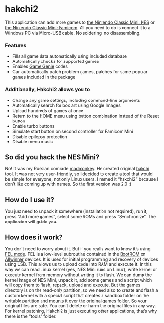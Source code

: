 # hakchi2

This application can add more games to [the Nintendo Classic Mini: NES](https://www.nintendo.co.uk/Misc-/Nintendo-Classic-Mini-Nintendo-Entertainment-System/Nintendo-Classic-Mini-Nintendo-Entertainment-System-1124287.html) or [the Nintendo Classic Mini: Famicom](https://www.nintendo.co.jp/clv). All you need to do is connect it to a Windows PC via Micro-USB cable. No soldering, no disassembling.

### Features
* Fills all game data automatically using included database
* Automatically checks for supported games
* Enables [Game Genie](https://en.wikipedia.org/wiki/Game_Genie) codes
* Can automatically patch problem games, patches for some popular games included in the package

### Additionally, Hakchi2 allows you to
* Change any game settings, including command-line arguments
* Automatically search for box art using Google Images
* Upload hundreds of games at once
* Return to the HOME menu using button combination instead of the Reset button
* Enable turbo buttons
* Simulate start button on second controller for Famicom Mini
* Disable epilepsy protection
* Disable menu music

## So did you hack the NES Mini?
No! It was my Russian сomrade [madmonkey](https://github.com/madmonkey1907). He created original [hakchi](https://github.com/madmonkey1907/hakchi) tool. It was not very user-friendly, so I decided to create a tool that would be simple for everyone, not only Linux users. I named it “hakchi2” because I don’t like coming up with names. So the first version was 2.0 :)

## How do I use it?
You just need to unpack it somewhere (installation not required), run it, press “Add more games”, select some ROMs and press “Synchronize”. The application will guide you.

## How does it work?
You don’t need to worry about it. But if you really want to know it’s using [FEL mode](http://linux-sunxi.org/FEL). FEL is a low-level subroutine contained in the [BootROM](http://linux-sunxi.org/BROM) on [Allwinner](https://en.wikipedia.org/wiki/Allwinner_Technology) devices. It is used for initial programming and recovery of devices using USB. This allows us to upload code into RAM and execute it. In this way we can read Linux kernel (yes, NES Mini runs on Linux), write kernel or execute kernel from memory without writing it to flash. We can dump the kernel image of NES Mini, unpack it, add some games and a script which will copy them to flash, repack, upload and execute.
But the games directory is on the read-only partition, so we need also to create and flash a custom kernel with a special script that creates a sandbox folder on the writable partition and mounts it over the original games folder. So your original files are safe. You can’t delete or harm the original files in any way. For kernel patching, Hakchi2 is just executing other applications, that’s why there is the “tools” folder.
